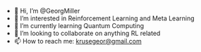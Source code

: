 - 👋 Hi, I’m @GeorgMiller
- 👀 I’m interested in Reinforcement Learning and Meta Learning
- 🌱 I’m currently learning Quantum Computing
- 💞️ I’m looking to collaborate on anything RL related
- 📫 How to reach me: krusegeor@gmail.com

<!---
GeorgMiller/GeorgMiller is a ✨ special ✨ repository because its `README.md` (this file) appears on your GitHub profile.
You can click the Preview link to take a look at your changes.
--->
